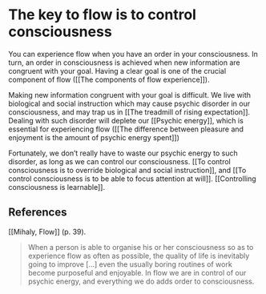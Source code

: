 # The key to flow is to control consciousness
You can experience flow when you have an order in your consciousness. In turn, an order in consciousness is achieved when new information are congruent with your goal. Having a clear goal is one of the crucial component of flow ([[The components of flow experience]]).

Making new information congruent with your goal is difficult. We live with biological and social instruction which may cause psychic disorder in our consciousness, and may trap us in [[The treadmill of rising expectation]]. Dealing with such disorder will deplete our [[Psychic energy]], which is essential for experiencing flow ([[The difference between pleasure and enjoyment is the amount of psychic energy spent]])

Fortunately, we don’t really have to waste our psychic energy to such disorder, as long as we can control our consciousness. [[To control consciousness is to override biological and social instruction]], and [[To control consciousness is to be able to focus attention at will]]. [[Controlling consciousness is learnable]].

## References
[[Mihaly, Flow]] (p. 39).
> When a person is able to organise his or her consciousness so as to experience flow as often as possible, the quality of life is inevitably going to improve […] even the usually boring routines of work become purposeful and enjoyable. In flow we are in control of our psychic energy, and everything we do adds order to consciousness.

<!-- #evergreen #flow #mastery #^inbox/flow -->

<!-- {BearID:CDD810A3-C5D2-4754-BBF6-07F43F6DD03A-805-00000013550F877E} -->
